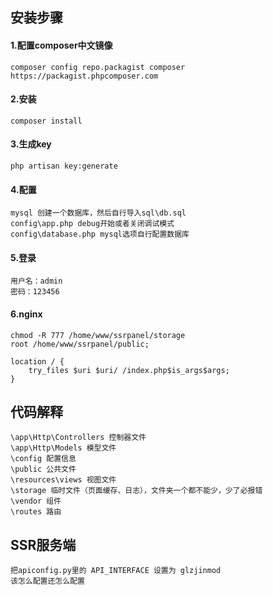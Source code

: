 ## 安装步骤
#### 1.配置composer中文镜像
````
composer config repo.packagist composer https://packagist.phpcomposer.com
````

#### 2.安装
````
composer install
````

#### 3.生成key
````
php artisan key:generate
````

#### 4.配置
````
mysql 创建一个数据库，然后自行导入sql\db.sql
config\app.php debug开始或者关闭调试模式
config\database.php mysql选项自行配置数据库
````

#### 5.登录
````
用户名：admin
密码：123456
````

#### 6.nginx
````
chmod -R 777 /home/www/ssrpanel/storage
root /home/www/ssrpanel/public;

location / {
    try_files $uri $uri/ /index.php$is_args$args;
}
````

## 代码解释
````
\app\Http\Controllers 控制器文件
\app\Http\Models 模型文件
\config 配置信息
\public 公共文件
\resources\views 视图文件
\storage 临时文件（页面缓存、日志），文件夹一个都不能少，少了必报错
\vendor 组件
\routes 路由
````

## SSR服务端
````
把apiconfig.py里的 API_INTERFACE 设置为 glzjinmod
该怎么配置还怎么配置
````